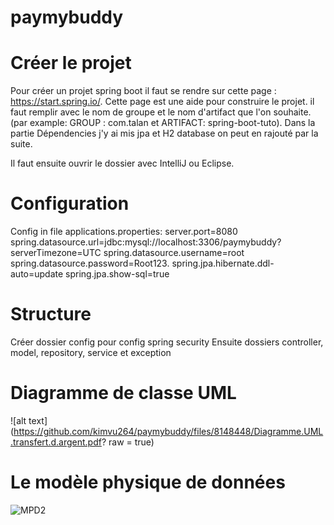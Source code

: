 # paymybuddy
# Créer le projet
Pour créer un projet spring boot il faut se rendre sur cette page : https://start.spring.io/.
Cette page est une aide pour construire le projet. il faut remplir avec le nom de groupe et le nom d'artifact que l'on souhaite. (par example: GROUP : com.talan et ARTIFACT: spring-boot-tuto).
Dans la partie Dépendencies j'y ai mis jpa et H2 database on peut en rajouté par la suite.

Il faut ensuite ouvrir le dossier avec IntelliJ ou Eclipse. 

# Configuration

Config in file applications.properties:
server.port=8080
spring.datasource.url=jdbc:mysql://localhost:3306/paymybuddy?serverTimezone=UTC
spring.datasource.username=root
spring.datasource.password=Root123.
spring.jpa.hibernate.ddl-auto=update
spring.jpa.show-sql=true

# Structure 
Créer dossier config pour config spring security
Ensuite dossiers controller, model, repository, service et exception

# Diagramme de classe UML 
![alt text](https://github.com/kimvu264/paymybuddy/files/8148448/Diagramme.UML.transfert.d.argent.pdf? raw = true)

# Le modèle physique de données
![MPD2](https://user-images.githubusercontent.com/71970977/155877923-24c99497-05a9-4b86-bfab-5810f350a5ee.png)
